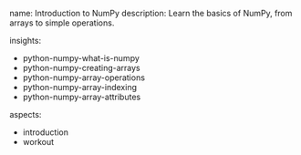name: Introduction to NumPy 
description: Learn the basics of NumPy, from arrays
to simple operations.

insights:
  - python-numpy-what-is-numpy
  - python-numpy-creating-arrays
  - python-numpy-array-operations
  - python-numpy-array-indexing
  - python-numpy-array-attributes

aspects:
- introduction
- workout
